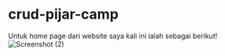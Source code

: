 # crud-pijar-camp
Untuk home page dari website saya kali ini ialah sebagai berikut!
![Screenshot (2)](https://user-images.githubusercontent.com/71869355/210583869-9863fec0-3dfc-4a54-99c1-a8984f15f4a9.png)
